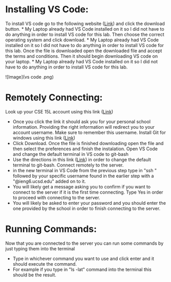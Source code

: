 # Installing VS Code: 
To install VS code go to the following website ([Link](https://code.visualstudio.com/)) and click the download button.
    * My Laptop already had VS Code installed on it so I did not have to do anything in order to install VS code for this lab.
Then choose the correct operating system and click download. 
    * My Laptop already had VS Code installed on it so I did not have to do anything in order to install VS code for this lab. 
Once the file is downloaded open the downloaded file and accept the terms and conditions. Then it should begin downloading VS code on your laptop.
    * My Laptop already had VS Code installed on it so I did not have to do anything in order to install VS code for this lab. 

![Image](vs code .png)


# Remotely Connecting: 
Look up your CSE 15L account using this link ([Link](https://sdacs.ucsd.edu/~icc/index.php))
   * Once you click the link it should ask you for your personal school information. Providing the right information will redirect you to your account username. Make sure to remember this username.
Install Git for windows using this link ([Link](https://gitforwindows.org/))
   * Click Download. Once the file is finished downloading open the file and then select the preferences and finish the instalation. 
Open VS Code and change the default terminal in VS code to git-bash
   * Use the directions in this link ([Link](https://stackoverflow.com/a/50527994)) in order to change the default terminal to git-bash. 
Connect remotely to the server. 
   * in the new terminal in VS Code from the previous step type in "ssh " followed by your specific username found in the earlier step with a "@ieng6.ucsd.edu" added on      to it. 
   * You will likely get a message asking you to confirm if you want to connect to the server if it is the first time connecting. Type Yes in order to proceed with connecting to the server. 
   * You will likely be asked to enter your password and you should enter the one provided by the school in order to finish connecting to the server. 

# Running Commands: 
Now that you are connected to the server you can run some commands by just typing them into the terminal
   * Type in whichever command you want to use and click enter and it should execute the command. 
   * For example if you type in "ls -lat" command into the terminal this should be the result. 

